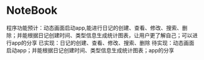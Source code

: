 # NoteBook
程序功能预计：动态画面启动app,能进行日记的创建、查看、修改、搜索、删除；并能根据日记创建时间、类型信息生成统计图表，让用户更了解自己；可以进行app的分享
已实现：日记的创建、查看、修改、搜索、删除
待实现：动态画面启动app；并能根据日记创建时间、类型信息生成统计图表；app的分享
